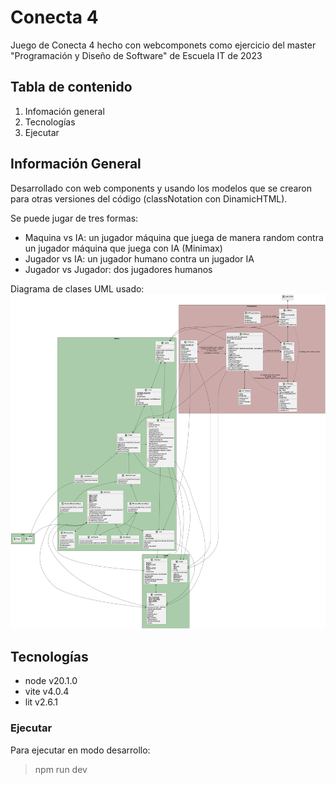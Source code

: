 # Conecta 4
Juego de Conecta 4 hecho con webcomponets como ejercicio del master "Programación y Diseño de Software" de Escuela IT de 2023

## Tabla de contenido

1. Infomación general
2. Tecnologías
3. Ejecutar

## Información General

Desarrollado con web components y usando los modelos que se crearon para otras versiones del código (classNotation con DinamicHTML).

Se puede jugar de tres formas:
+ Maquina vs IA: un jugador máquina que juega de manera random contra un jugador máquina que juega con IA (Minimax)
+ Jugador vs IA: un jugador humano contra un jugador IA
+ Jugador vs Jugador: dos jugadores humanos  

Diagrama de clases UML usado:
![Diagrama de Clases UML](docs/diagrams/class%20diagram/connect4_classNotation_viewsWeb_classdiagram.png)

## Tecnologías

+ node v20.1.0
+ vite v4.0.4
+ lit v2.6.1

### Ejecutar

Para ejecutar en modo desarrollo:
> npm run dev
